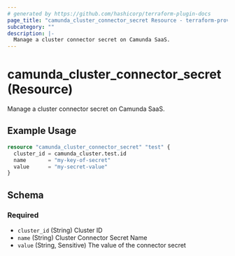 ```yaml
---
# generated by https://github.com/hashicorp/terraform-plugin-docs
page_title: "camunda_cluster_connector_secret Resource - terraform-provider-camunda"
subcategory: ""
description: |-
  Manage a cluster connector secret on Camunda SaaS.
---
```


# camunda_cluster_connector_secret (Resource)

Manage a cluster connector secret on Camunda SaaS.

## Example Usage

```terraform
resource "camunda_cluster_connector_secret" "test" {
  cluster_id = camunda_cluster.test.id
  name       = "my-key-of-secret"
  value      = "my-secret-value"
}
```

<!-- schema generated by tfplugindocs -->
## Schema

### Required

- `cluster_id` (String) Cluster ID
- `name` (String) Cluster Connector Secret Name
- `value` (String, Sensitive) The value of the connector secret


